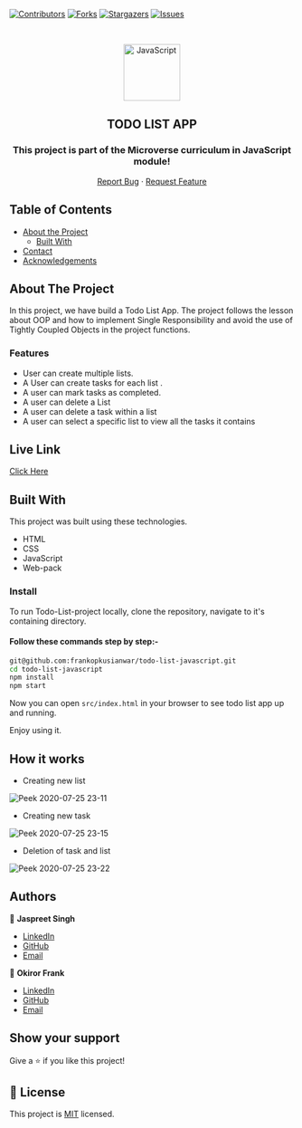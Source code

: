 <!--
*** Thanks for checking out this README Template. If you have a suggestion that would
*** make this better, please fork the repo and create a pull request or simply open
*** an issue with the tag "enhancement".
*** Thanks again! Now go create something AMAZING! :D
-->

<!-- PROJECT SHIELDS -->
<!--
*** I'm using markdown "reference style" links for readability.
*** Reference links are enclosed in brackets [ ] instead of parentheses ( ).
*** See the bottom of this document for the declaration of the reference variables
*** for contributors-url, forks-url, etc. This is an optional, concise syntax you may use.
*** https://www.markdownguide.org/basic-syntax/#reference-style-links
-->
[![Contributors][contributors-shield]][contributors-url]
[![Forks][forks-shield]][forks-url]
[![Stargazers][stars-shield]][stars-url]
[![Issues][issues-shield]][issues-url]

<!-- PROJECT LOGO -->

<br />
<p align="center">
  <a href="git@github.com:frankopkusianwar/todo-list-javascript.git">
    <p align="center"> <img src="https://user-images.githubusercontent.com/55361440/87301597-7d9f1800-c52d-11ea-84e7-7a5684626b3f.png" alt="JavaScript" width="100" height="100"> </p>
  </a>

  <h2 align="center">TODO LIST APP</h2>
  <h3 align="center"> This project is part of the Microverse curriculum in JavaScript module! </h3>

  <p align="center">
    <a href="https://github.com/frankopkusianwar/todo-list-javascript/issues">Report Bug</a>
    · 
    <a href="https://github.com/frankopkusianwar/todo-list-javascript/issues">Request Feature</a>
  </p>
</p>

<!-- TABLE OF CONTENTS -->
## Table of Contents

* [About the Project](#about-the-project)
  * [Built With](#built-with)
* [Contact](#Authors)
* [Acknowledgements](#acknowledgements)

<!-- ABOUT THE PROJECT -->
## About The Project

In this project, we have build a Todo List App. The project follows the lesson about OOP and how to implement Single Responsibility and avoid the use of Tightly Coupled Objects in the project functions.

### Features

- User can create multiple lists.
- A User can create tasks for each list .
- A user can mark tasks as completed.
- A user can delete a List
- A user can delete a task within a list 
- A user can select a specific list to view all the tasks it contains

## Live Link 

[Click Here](https://raw.githack.com/frankopkusianwar/todo-list-javascript/feature-todo/dist/index.html)


<!-- BUILD WITH -->
## Built With

This project was built using these technologies.
* HTML
* CSS
* JavaScript
* Web-pack

### Install

To run Todo-List-project locally, clone the repository, navigate to it's containing directory.

#### Follow these commands step by step:-

```bash
git@github.com:frankopkusianwar/todo-list-javascript.git
cd todo-list-javascript
npm install
npm start
```

Now you can open `src/index.html` in your browser to see todo list app up and running.

Enjoy using it.

## How it works

- Creating new list

![Peek 2020-07-25 23-11](https://user-images.githubusercontent.com/55361440/88463150-4dad2880-cece-11ea-9ab2-b0f9e69c6a53.gif)

- Creating new task

![Peek 2020-07-25 23-15](https://user-images.githubusercontent.com/55361440/88463153-50a81900-cece-11ea-8ccf-93333bd6b400.gif)

- Deletion of task and list

![Peek 2020-07-25 23-22](https://user-images.githubusercontent.com/55361440/88463154-5271dc80-cece-11ea-9275-eb526680024a.gif)

<!-- CONTACT -->
## Authors

👤 **Jaspreet Singh** 
    
- [LinkedIn](https://www.linkedin.com/in/jaspreet-singh-a28286146/)
- [GitHub](https://github.com/jaspreet-singh-sahota)
- [Email](jaspreetsinghjassi01@gmail.com)

👤 **Okiror Frank** 
    
- [LinkedIn](https://www.linkedin.com/in/frank-okiror/)
- [GitHub](https://github.com/frankopkusianwar)
- [Email](okirorfrank3@gmail.com)


## Show your support

Give a ⭐️ if you like this project!

<!-- MARKDOWN LINKS & IMAGES -->
<!-- https://www.markdownguide.org/basic-syntax/#reference-style-links -->
[contributors-shield]: https://img.shields.io/github/contributors/frankopkusianwar/todo-list-javascript.svg?style=flat-square
[contributors-url]: https://github.com/frankopkusianwar/todo-list-javascript/graphs/contributors
[forks-shield]: https://img.shields.io/github/forks/frankopkusianwar/todo-list-javascript.svg?style=flat-square
[forks-url]: https://github.com/frankopkusianwar/todo-list-javascript/network/members
[stars-shield]: https://img.shields.io/github/stars/frankopkusianwar/todo-list-javascript.svg?style=flat-square
[stars-url]: https://github.com/frankopkusianwar/todo-list-javascript/stargazers
[issues-shield]: https://img.shields.io/github/issues/frankopkusianwar/todo-list-javascript.svg?style=flat-square
[issues-url]: https://github.com/frankopkusianwar/todo-list-javascript/issues

## 📝 License

This project is [MIT](https://opensource.org/licenses/MIT) licensed.
